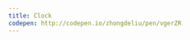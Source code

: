 ```yaml
---
title: Clock                             
codepen: http://codepen.io/zhongdeliu/pen/vgerZR 
---
```

